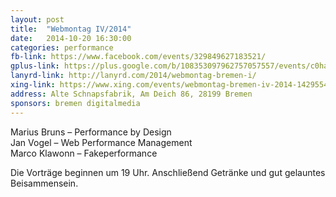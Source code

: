 ```yaml
---
layout: post
title:  "Webmontag IV/2014"
date:   2014-10-20 16:30:00
categories: performance
fb-link: https://www.facebook.com/events/329849627183521/
gplus-link: https://plus.google.com/b/108353097962757057557/events/c0hav35si6oqvgr4ft1m7979q3c
lanyrd-link: http://lanyrd.com/2014/webmontag-bremen-i/
xing-link: https://www.xing.com/events/webmontag-bremen-iv-2014-1429554?sc_o=as_e
address: Alte Schnapsfabrik, Am Deich 86, 28199 Bremen
sponsors: bremen digitalmedia
---
```


Marius Bruns – Performance by Design  
Jan Vogel – Web Performance Management  
Marco Klawonn – Fakeperformance  

Die Vorträge beginnen um 19 Uhr. Anschließend Getränke und gut gelauntes Beisammensein.
